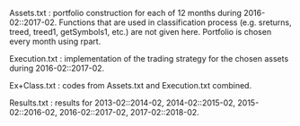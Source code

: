 Assets.txt : portfolio construction for each of 12 months during 2016-02::2017-02. Functions that are used in classification process (e.g. sreturns, treed, treed1, getSymbols1, etc.) are not given here. Portfolio is chosen every month using rpart.

Execution.txt : implementation of the trading strategy for the chosen assets during 2016-02::2017-02.

Ex+Class.txt : codes from Assets.txt and Execution.txt combined.

Results.txt : results for 2013-02::2014-02, 2014-02::2015-02, 2015-02::2016-02, 2016-02::2017-02, 2017-02::2018-02.
